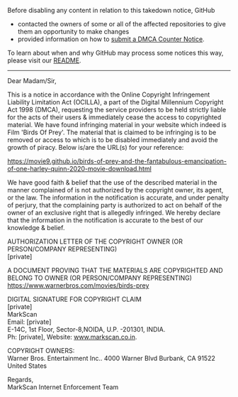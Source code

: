Before disabling any content in relation to this takedown notice, GitHub
- contacted the owners of some or all of the affected repositories to give them an opportunity to make changes
- provided information on how to [submit a DMCA Counter Notice](https://docs.github.com/en/articles/guide-to-submitting-a-dmca-counter-notice).

To learn about when and why GitHub may process some notices this way, please visit our [README](https://github.com/github/dmca/blob/master/README.md).

---

Dear Madam/Sir,

This is a notice in accordance with the Online Copyright Infringement Liability Limitation Act (OCILLA), a part of the Digital Millennium Copyright Act 1998 (DMCA), requesting the service providers to be held strictly liable for the acts of their users & immediately cease the access to copyrighted material. We have found infringing material in your website which indeed is Film 'Birds Of Prey'. The material that is claimed to be infringing is to be removed or access to which is to be disabled immediately and avoid the growth of piracy. Below is/are the URL(s) for your reference:

https://movie9.github.io/birds-of-prey-and-the-fantabulous-emancipation-of-one-harley-quinn-2020-movie-download.html

We have good faith & belief that the use of the described material in the manner complained of is not authorized by the copyright owner, its agent, or the law. The information in the notification is accurate, and under penalty of perjury, that the complaining party is authorized to act on behalf of the owner of an exclusive right that is allegedly infringed. We hereby declare that the information in the notification is accurate to the best of our knowledge & belief.

AUTHORIZATION LETTER OF THE COPYRIGHT OWNER (OR PERSON/COMPANY REPRESENTING)  
[private]

A DOCUMENT PROVING THAT THE MATERIALS ARE COPYRIGHTED AND BELONG TO OWNER (OR PERSON/COMPANY REPRESENTING)  
https://www.warnerbros.com/movies/birds-prey

DIGITAL SIGNATURE FOR COPYRIGHT CLAIM  
[private]  
MarkScan  
Email: [private]  
E-14C, 1st Floor, Sector-8,NOIDA, U.P. -201301, INDIA.  
Ph: [private], Website: www.markscan.co.in.  

COPYRIGHT OWNERS:  
Warner Bros. Entertainment Inc.. 4000 Warner Blvd Burbank, CA 91522 United States

Regards,  
MarkScan Internet Enforcement Team
